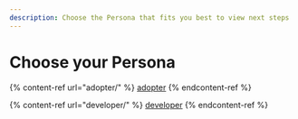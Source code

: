 ```yaml
---
description: Choose the Persona that fits you best to view next steps
---
```


# Choose your Persona

{% content-ref url="adopter/" %}
[adopter](adopter/)
{% endcontent-ref %}

{% content-ref url="developer/" %}
[developer](developer/)
{% endcontent-ref %}
